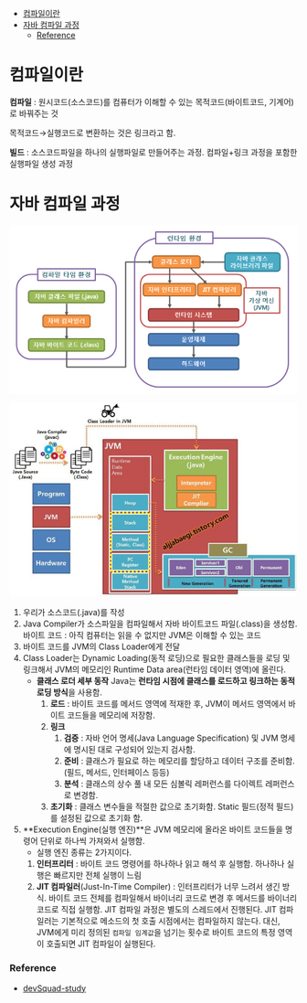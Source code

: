 - [컴파일이란](#컴파일이란)
- [자바 컴파일 과정](#자바-컴파일-과정)
  - [Reference](#reference)

# 컴파일이란

**컴파일** : 원시코드(소스코드)를 컴퓨터가 이해할 수 있는 목적코드(바이트코드, 기계어)로 바꿔주는 것

목적코드→실행코드로 변환하는 것은 링크라고 함.

**빌드** : 소스코드파일을 하나의 실행파일로 만들어주는 과정. 컴파일+링크 과정을 포함한 실행파일 생성 과정

# 자바 컴파일 과정

![Untitled](Java%20Compile%20cdcec7e94ee44c36af5fda966d2325ef/Untitled.png)

![Untitled](Java%20Compile%20cdcec7e94ee44c36af5fda966d2325ef/Untitled%201.png)

1. 우리가 소스코드(.java)를 작성
2. Java Compiler가 소스파일을 컴파일해서 자바 바이트코드 파일(.class)을 생성함.
   바이트 코드 : 아직 컴퓨터는 읽을 수 없지만 JVM은 이해할 수 있는 코드
3. 바이트 코드를 JVM의 Class Loader에게 전달
4. Class Loader는 Dynamic Loading(동적 로딩)으로 필요한 클래스들을 로딩 및 링크해서 JVM의 메모리인 Runtime Data area(런타임 데이터 영역)에 올린다.
   - **클래스 로더 세부 동작**
     Java는 **런타임 시점에 클래스를 로드하고 링크하는 동적 로딩 방식**을 사용함.
     1. **로드** : 바이트 코드를 메서드 영역에 적재한 후, JVM이 메서드 영역에서 바이트 코드들을 메모리에 저장함.
     2. **링크**
        1. **검증** : 자바 언어 명세(Java Language Specification) 및 JVM 명세에 명시된 대로 구성되어 있는지 검사함.
        2. **준비** : 클래스가 필요로 하는 메모리를 할당하고 데이터 구조를 준비함. (필드, 메서드, 인터페이스 등등)
        3. **분석** : 클래스의 상수 풀 내 모든 심볼릭 레퍼런스를 다이렉트 레퍼런스로 변경함.
     3. **초기화** : 클래스 변수들을 적절한 값으로 초기화함. Static 필드(정적 필드)를 설정된 값으로 초기화 함.
5. **Execution Engine(실행 엔진)**은 JVM 메모리에 올라온 바이트 코드들을 명령어 단위로 하나씩 가져와서 실행함.
   - 실행 엔진 종류는 2가지이다.
   1. **인터프리터** : 바이트 코드 명령어를 하나하나 읽고 해석 후 실행함. 하나하나 실행은 빠르지만 전체 실행이 느림
   2. **JIT 컴파일러**(Just-In-Time Compiler) : 인터프리터가 너무 느려서 생긴 방식. 바이트 코드 전체를 컴파일해서 바이너리 코드로 변경 후 메서드를 바이너리 코드로 직접 실행함.
      JIT 컴파일 과정은 별도의 스레드에서 진행된다. JIT 컴파일러는 기본적으로 메소드의 첫 호출 시점에서는 컴파일하지 않는다. 대신, JVM에게 미리 정의된 `컴파일 임계값`을 넘기는 횟수로 바이트 코드의 특정 영역이 호출되면 JIT 컴파일이 실행된다.

### Reference

- [devSquad-study](https://github.com/devSquad-study)
